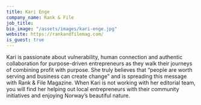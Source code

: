 ```yaml
---
title: Kari Enge
company_name: Rank & File
job_title:
bio_image: "/assets/images/kari-enge.jpg"
website: https://rankandfilemag.com/
is_guest: true
---
```


Kari is passionate about vulnerability, human connection and authentic collaboration for purpose-driven entrepreneurs as they walk their journeys of combining profit with purpose. She truly believes that “people are worth serving and business can create change” and is spreading this message with Rank & File Magazine. When Kari is not working with her editorial team, you will find her helping out local entrepreneurs with their community initiatives and enjoying Norway’s beautiful nature.
